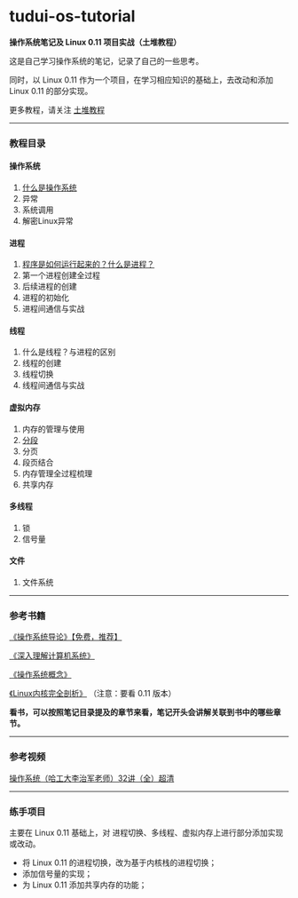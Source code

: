 # tudui-os-tutorial
**操作系统笔记及 Linux 0.11 项目实战（土堆教程）**

这是自己学习操作系统的笔记，记录了自己的一些思考。

同时，以 Linux 0.11 作为一个项目，在学习相应知识的基础上，去改动和添加 Linux 0.11 的部分实现。

更多教程，请关注 [土堆教程](https://github.com/xiaotudui/tudui-tutorials)

---

### 教程目录

#### 操作系统

1. [什么是操作系统](\notes\os\什么是操作系统.md)
2. 异常
3. 系统调用
4. 解密Linux异常

#### 进程

1. [程序是如何运行起来的？什么是进程？](/notes/process/1.什么是进程？.md)
2. 第一个进程创建全过程
3. 后续进程的创建
4. 进程的初始化
5. 进程间通信与实战

#### 线程

1. 什么是线程？与进程的区别
2. 线程的创建
3. 线程切换
4. 线程间通信与实战

#### 虚拟内存

1. 内存的管理与使用
2. [分段](/notes/memory/1.%20分段.md)
3. 分页
4. 段页结合
5. 内存管理全过程梳理
6. 共享内存

#### 多线程

1. 锁
2. 信号量

#### 文件

1. 文件系统

---

### 参考书籍

[《操作系统导论》【免费，推荐】](https://github.com/remzi-arpacidusseau/ostep-translations/tree/master/chinese)

[《深入理解计算机系统》](https://book.douban.com/subject/26912767/)

[《操作系统概念》](https://book.douban.com/subject/4289836/)

[《Linux内核完全剖析》](https://book.douban.com/subject/3229243/) （注意：要看 0.11 版本）

**看书，可以按照笔记目录提及的章节来看，笔记开头会讲解关联到书中的哪些章节。**

---

### 参考视频

[操作系统（哈工大李治军老师）32讲（全）超清](https://www.bilibili.com/video/BV1d4411v7u7)

---

### 练手项目

主要在 Linux 0.11 基础上，对 进程切换、多线程、虚拟内存上进行部分添加实现或改动。

* 将 Linux 0.11 的进程切换，改为基于内核栈的进程切换；
* 添加信号量的实现；
* 为 Linux 0.11 添加共享内存的功能；

